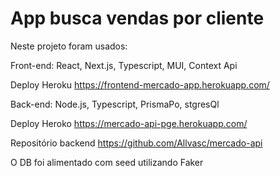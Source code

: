 # App busca vendas por cliente

Neste projeto foram usados:

Front-end: React, Next.js, Typescript, MUI, Context Api

Deploy Heroku https://frontend-mercado-app.herokuapp.com/


Back-end: Node.js, Typescript, PrismaPo, stgresQl

Deploy Heroko https://mercado-api-pge.herokuapp.com/

Repositório backend https://github.com/Allvasc/mercado-api

O DB foi alimentado com seed utilizando Faker 
